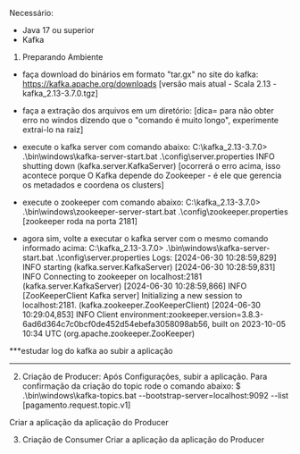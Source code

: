 Necessário:
- Java 17 ou superior
- Kafka

1) Preparando Ambiente 

- faça download do binários em formato "tar.gx" no site do kafka:
https://kafka.apache.org/downloads
[versão mais atual - Scala 2.13  - kafka_2.13-3.7.0.tgz]

- faça a extração dos arquivos em um diretório:
[dica= para não obter erro no windos dizendo que o "comando é muito longo", experimente extrai-lo na raiz]

- execute o kafka server com comando abaixo:
C:\kafka_2.13-3.7.0> .\bin\windows\kafka-server-start.bat .\config\server.properties
INFO shutting down (kafka.server.KafkaServer)
[ocorrerá o erro acima, isso acontece porque O Kafka depende do Zookeeper - é ele que gerencia os metadados e coordena os clusters]

- execute o zookeeper com comando abaixo:
C:\kafka_2.13-3.7.0> .\bin\windows\zookeeper-server-start.bat .\config\zookeeper.properties
[zookeeper roda na porta 2181]

- agora sim, volte a executar o kafka server com o mesmo comando informado acima:
C:\kafka_2.13-3.7.0> .\bin\windows\kafka-server-start.bat .\config\server.properties
Logs:
[2024-06-30 10:28:59,829] INFO starting (kafka.server.KafkaServer)
[2024-06-30 10:28:59,831] INFO Connecting to zookeeper on localhost:2181 (kafka.server.KafkaServer)
[2024-06-30 10:28:59,866] INFO [ZooKeeperClient Kafka server] Initializing a new session to localhost:2181. (kafka.zookeeper.ZooKeeperClient)
[2024-06-30 10:29:04,853] INFO Client environment:zookeeper.version=3.8.3-6ad6d364c7c0bcf0de452d54ebefa3058098ab56, built on 2023-10-05 10:34 UTC (org.apache.zookeeper.ZooKeeper)

***estudar log do kafka ao subir a aplicação

-----------------

2) Criação de Producer:
Após Configurações, subir a aplicação. 
Para confirmação da criação do topic rode o comando abaixo:
$ .\bin\windows\kafka-topics.bat --bootstrap-server=localhost:9092 --list
[pagamento.request.topic.v1]

Criar a aplicação da aplicação do Producer

3) Criação de Consumer
Criar a aplicação da aplicação do Producer
